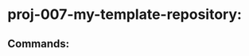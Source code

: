 # proj-007-my-template-repository:

## Commands:

```cmd

```

```cmd

```

```cmd

```

```cmd

```

```cmd

```

```cmd

```

```cmd

```

```cmd

```

```cmd

```

```cmd

```
